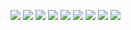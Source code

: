 


<image src="./././pics/a.jpeg"></image>
<image src="./././pics/b.jpeg"></image>
<image src="./././pics/c.jpeg"></image>
<image src="./././pics/d.jpeg"></image>
<image src="./././pics/e.jpeg"></image>
<image src="./././pics/f.jpeg"></image>
<image src="./././pics/g.jpeg"></image>
<image src="./././pics/h.jpeg"></image>
<image src="./././pics/i.jpeg"></image>



